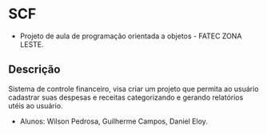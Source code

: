 # SCF
 - Projeto de aula de programação orientada a objetos - FATEC ZONA LESTE.
 
 ## Descrição
 Sistema de controle financeiro, visa criar um projeto que permita ao usuário cadastrar suas despesas e receitas categorizando e gerando relatórios utéis ao usuário.
 
* Alunos: Wilson Pedrosa, Guilherme Campos, Daniel Eloy.
